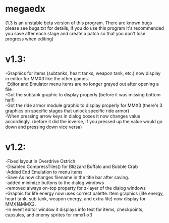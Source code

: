 # megaedx
(1.3 is an unstable beta version of this program. There are known bugs please see bugs.txt for details,
if you do use this program it's recommended you save after each stage and create a patch so that you don't lose progress when editing)
# v1.3:
-Graphics for items (subtanks, heart tanks, weapon tank, etc.) now display in editor for MMX3 like the other games.  
-Editor and Emulator menu items are no longer grayed out after opening a file  
-Got the subtank graphic to display properly (before it was missing bottom half)  
-Got the ride armor module graphic to display properly for MMX3 (there's 3 graphics on specific stages that unlock specific ride armor)  
-When pressing arrow keys in dialog boxes it now changes value accordingly. (before it did the inverse, if you pressed up the value would go down and pressing down vice versa)  

# v1.2:
-Fixed layout in Overdrive Ostrich  
-Disabled CompressTiles() for Blizzard Buffalo and Bubble Crab  
-Added End Emulation to menu items  
-Save As now changes filename in the title bar after saving.  
-added minimize buttons to the dialog windows  
-removed always on-top property for z-layer of the dialog windows  
-Graphic for life energy now uses correct palette. Item graphics (life energy, heart tank, sub tank, weapon energy, and extra life) now display for MMX1&MMX2.  
-In event editor window it displays info text for items, checkpoints, capsules, and enemy sprites for mmx1-x3  
